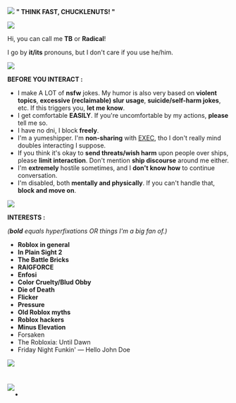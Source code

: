 ![](https://i.postimg.cc/d3C4tnyk/Gergro-Render.png)  **" THINK FAST, CHUCKLENUTS! "**

![](https://i.postimg.cc/9MCWBNWV/b0f7aa34.gif)

Hi, you can call me **TB** or **Radical**!

I go by **it/its** pronouns, but I don't care if you use he/him.

![](https://i.postimg.cc/9MCWBNWV/b0f7aa34.gif)

**BEFORE YOU INTERACT :**

- I make A LOT of **nsfw** jokes. My humor is also very based on **violent topics**, **excessive (reclaimable) slur usage**, **suicide/self-harm jokes**, etc. If this triggers you, **let me know**.
- I get comfortable **EASILY**. If you're uncomfortable by my actions, **please** tell me so.
- I have no dni, I block **freely**.
- I'm a yumeshipper. I'm **non-sharing** with [EXEC](https://the-battle-bricks.fandom.com/wiki/EXEC), tho I don't really mind doubles interacting I suppose.
- If you think it's okay to **send threats/wish harm** upon people over ships, please **limit interaction**. Don't mention **ship discourse** around me either.
- I'm **extremely** hostile sometimes, and I **don't know how** to continue conversation.
- I'm disabled, both **mentally and physically**. If you can't handle that, **block and move on**.

![](https://i.postimg.cc/9MCWBNWV/b0f7aa34.gif)

**INTERESTS :**

*(***bold*** equals hyperfixations OR things I'm a big fan of.)*

- **Roblox in general**
- **In Plain Sight 2**
- **The Battle Bricks**
- **RAIGFORCE**
- **Enfosi**
- **Color Cruelty/Blud Obby**
- **Die of Death**
- **Flicker**
- **Pressure**
- **Old Roblox myths**
- **Roblox hackers**
- **Minus Elevation**
- Forsaken
- The Robloxia: Until Dawn
- Friday Night Funkin' — Hello John Doe

![](https://i.postimg.cc/9MCWBNWV/b0f7aa34.gif)

# ![.](https://i.postimg.cc/XqD44j97/31198496.gif)
